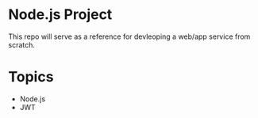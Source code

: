 # Node.js Project
This repo will serve as a reference for devleoping a web/app service from scratch.

# Topics
- Node.js
- JWT
 

 
 

